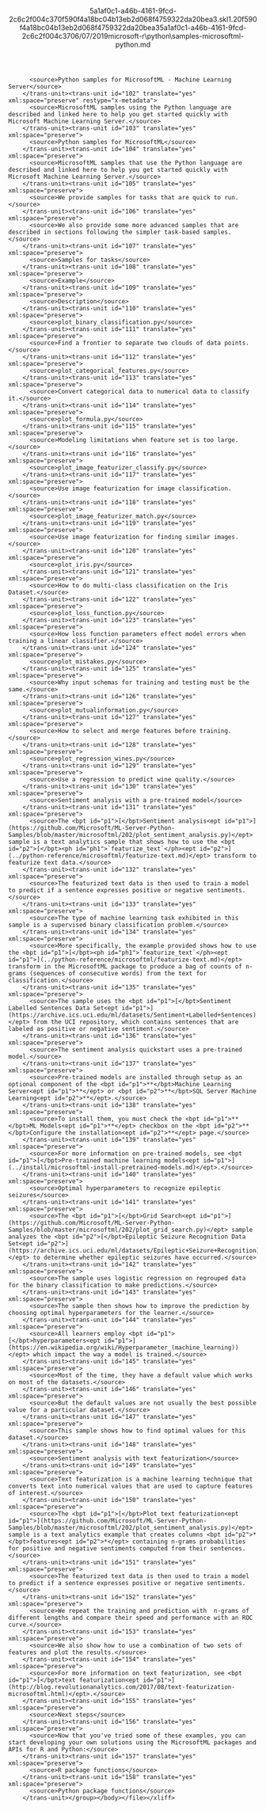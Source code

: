 <?xml version="1.0"?><xliff version="1.2" xmlns="urn:oasis:names:tc:xliff:document:1.2" xmlns:xsi="http://www.w3.org/2001/XMLSchema-instance" xsi:schemaLocation="urn:oasis:names:tc:xliff:document:1.2 xliff-core-1.2-transitional.xsd"><file datatype="xml" original="samples-microsoftml-python.md" source-language="en-US" target-language="en-US"><header><tool tool-id="mdxliff" tool-name="mdxliff" tool-version="1.0-4e81c41" tool-company="Microsoft" /><xliffext:skl_file_name xmlns:xliffext="urn:microsoft:content:schema:xliffextensions">5a1af0c1-a46b-4161-9fcd-2c6c2f004c370f590f4a18bc04b13eb2d068f4759322da20bea3.skl</xliffext:skl_file_name><xliffext:version xmlns:xliffext="urn:microsoft:content:schema:xliffextensions">1.2</xliffext:version><xliffext:ms.openlocfilehash xmlns:xliffext="urn:microsoft:content:schema:xliffextensions">0f590f4a18bc04b13eb2d068f4759322da20bea3</xliffext:ms.openlocfilehash><xliffext:ms.sourcegitcommit xmlns:xliffext="urn:microsoft:content:schema:xliffextensions">5a1af0c1-a46b-4161-9fcd-2c6c2f004c37</xliffext:ms.sourcegitcommit><xliffext:ms.lasthandoff xmlns:xliffext="urn:microsoft:content:schema:xliffextensions">06/07/2019</xliffext:ms.lasthandoff><xliffext:ms.openlocfilepath xmlns:xliffext="urn:microsoft:content:schema:xliffextensions">microsoft-r\python\samples-microsoftml-python.md</xliffext:ms.openlocfilepath></header><body><group id="content" extype="content"><trans-unit id="101" translate="yes" xml:space="preserve" restype="x-metadata">
          <source>Python samples for MicrosoftML - Machine Learning Server</source>
        </trans-unit><trans-unit id="102" translate="yes" xml:space="preserve" restype="x-metadata">
          <source>MicrosoftML samples using the Python language are described and linked here to help you get started quickly with Microsoft Machine Learning Server.</source>
        </trans-unit><trans-unit id="103" translate="yes" xml:space="preserve">
          <source>Python samples for MicrosoftML</source>
        </trans-unit><trans-unit id="104" translate="yes" xml:space="preserve">
          <source>MicrosoftML samples that use the Python language are described and linked here to help you get started quickly with Microsoft Machine Learning Server.</source>
        </trans-unit><trans-unit id="105" translate="yes" xml:space="preserve">
          <source>We provide samples for tasks that are quick to run.</source>
        </trans-unit><trans-unit id="106" translate="yes" xml:space="preserve">
          <source>We also provide some more advanced samples that are described in sections following the simpler task-based samples.</source>
        </trans-unit><trans-unit id="107" translate="yes" xml:space="preserve">
          <source>Samples for tasks</source>
        </trans-unit><trans-unit id="108" translate="yes" xml:space="preserve">
          <source>Example</source>
        </trans-unit><trans-unit id="109" translate="yes" xml:space="preserve">
          <source>Description</source>
        </trans-unit><trans-unit id="110" translate="yes" xml:space="preserve">
          <source>plot_binary_classification.py</source>
        </trans-unit><trans-unit id="111" translate="yes" xml:space="preserve">
          <source>Find a frontier to separate two clouds of data points.</source>
        </trans-unit><trans-unit id="112" translate="yes" xml:space="preserve">
          <source>plot_categorical_features.py</source>
        </trans-unit><trans-unit id="113" translate="yes" xml:space="preserve">
          <source>Convert categorical data to numerical data to classify it.</source>
        </trans-unit><trans-unit id="114" translate="yes" xml:space="preserve">
          <source>plot_formula.py</source>
        </trans-unit><trans-unit id="115" translate="yes" xml:space="preserve">
          <source>Modeling limitations when feature set is too large.</source>
        </trans-unit><trans-unit id="116" translate="yes" xml:space="preserve">
          <source>plot_image_featurizer_classify.py</source>
        </trans-unit><trans-unit id="117" translate="yes" xml:space="preserve">
          <source>Use image featurization for image classification.</source>
        </trans-unit><trans-unit id="118" translate="yes" xml:space="preserve">
          <source>plot_image_featurizer_match.py</source>
        </trans-unit><trans-unit id="119" translate="yes" xml:space="preserve">
          <source>Use image featurization for finding similar images.</source>
        </trans-unit><trans-unit id="120" translate="yes" xml:space="preserve">
          <source>plot_iris.py</source>
        </trans-unit><trans-unit id="121" translate="yes" xml:space="preserve">
          <source>How to do multi-class classification on the Iris Dataset.</source>
        </trans-unit><trans-unit id="122" translate="yes" xml:space="preserve">
          <source>plot_loss_function.py</source>
        </trans-unit><trans-unit id="123" translate="yes" xml:space="preserve">
          <source>How loss function parameters effect model errors when training a linear classifier.</source>
        </trans-unit><trans-unit id="124" translate="yes" xml:space="preserve">
          <source>plot_mistakes.py</source>
        </trans-unit><trans-unit id="125" translate="yes" xml:space="preserve">
          <source>Why input schemas for training and testing must be the same.</source>
        </trans-unit><trans-unit id="126" translate="yes" xml:space="preserve">
          <source>plot_mutualinformation.py</source>
        </trans-unit><trans-unit id="127" translate="yes" xml:space="preserve">
          <source>How to select and merge features before training.</source>
        </trans-unit><trans-unit id="128" translate="yes" xml:space="preserve">
          <source>plot_regression_wines.py</source>
        </trans-unit><trans-unit id="129" translate="yes" xml:space="preserve">
          <source>Use a regression to predict wine quality.</source>
        </trans-unit><trans-unit id="130" translate="yes" xml:space="preserve">
          <source>Sentiment analysis with a pre-trained model</source>
        </trans-unit><trans-unit id="131" translate="yes" xml:space="preserve">
          <source>The <bpt id="p1">[</bpt>Sentiment analysis<ept id="p1">](https://github.com/Microsoft/ML-Server-Python-Samples/blob/master/microsoftml/202/plot_sentiment_analysis.py)</ept> sample is a text analytics sample that shows how to use the <bpt id="p2">[</bpt><ph id="ph1">`featurize_text`</ph><ept id="p2">](../python-reference/microsoftml/featurize-text.md)</ept> transform to featurize text data.</source>
        </trans-unit><trans-unit id="132" translate="yes" xml:space="preserve">
          <source>The featurized text data is then used to train a model to predict if a sentence expresses positive or negative sentiments.</source>
        </trans-unit><trans-unit id="133" translate="yes" xml:space="preserve">
          <source>The type of machine learning task exhibited in this sample is a supervised binary classification problem.</source>
        </trans-unit><trans-unit id="134" translate="yes" xml:space="preserve">
          <source>More specifically, the example provided shows how to use the <bpt id="p1">[</bpt><ph id="ph1">`featurize_text`</ph><ept id="p1">](../python-reference/microsoftml/featurize-text.md)</ept> transform in the MicrosoftML package to produce a bag of counts of n-grams (sequences of consecutive words) from the text for classification.</source>
        </trans-unit><trans-unit id="135" translate="yes" xml:space="preserve">
          <source>The sample uses the <bpt id="p1">[</bpt>Sentiment Labelled Sentences Data Set<ept id="p1">](https://archive.ics.uci.edu/ml/datasets/Sentiment+Labelled+Sentences)</ept> from the UCI repository, which contains sentences that are labeled as positive or negative sentiment.</source>
        </trans-unit><trans-unit id="136" translate="yes" xml:space="preserve">
          <source>The sentiment analysis quickstart uses a pre-trained model.</source>
        </trans-unit><trans-unit id="137" translate="yes" xml:space="preserve">
          <source>Pre-trained models are installed through setup as an optional component of the <bpt id="p1">**</bpt>Machine Learning Server<ept id="p1">**</ept> or <bpt id="p2">**</bpt>SQL Server Machine Learning<ept id="p2">**</ept>.</source>
        </trans-unit><trans-unit id="138" translate="yes" xml:space="preserve">
          <source>To install them, you must check the <bpt id="p1">**</bpt>ML Models<ept id="p1">**</ept> checkbox on the <bpt id="p2">**</bpt>Configure the installation<ept id="p2">**</ept> page.</source>
        </trans-unit><trans-unit id="139" translate="yes" xml:space="preserve">
          <source>For more information on pre-trained models, see <bpt id="p1">[</bpt>Pre-trained machine learning models<ept id="p1">](../install/microsoftml-install-pretrained-models.md)</ept>.</source>
        </trans-unit><trans-unit id="140" translate="yes" xml:space="preserve">
          <source>Optimal hyperparameters to recognize epileptic seizures</source>
        </trans-unit><trans-unit id="141" translate="yes" xml:space="preserve">
          <source>The <bpt id="p1">[</bpt>Grid Search<ept id="p1">](https://github.com/Microsoft/ML-Server-Python-Samples/blob/master/microsoftml/202/plot_grid_search.py)</ept> sample analyzes the <bpt id="p2">[</bpt>Epileptic Seizure Recognition Data Set<ept id="p2">](https://archive.ics.uci.edu/ml/datasets/Epileptic+Seizure+Recognition)</ept> to determine whether epileptic seizures have occurred.</source>
        </trans-unit><trans-unit id="142" translate="yes" xml:space="preserve">
          <source>The sample uses logistic regression on regrouped data for the binary classification to make predictions.</source>
        </trans-unit><trans-unit id="143" translate="yes" xml:space="preserve">
          <source>The sample then shows how to improve the prediction by choosing optimal hyperparameters for the learner.</source>
        </trans-unit><trans-unit id="144" translate="yes" xml:space="preserve">
          <source>All learners employ <bpt id="p1">[</bpt>hyperparameters<ept id="p1">](https://en.wikipedia.org/wiki/Hyperparameter_(machine_learning))</ept> which impact the way a model is trained.</source>
        </trans-unit><trans-unit id="145" translate="yes" xml:space="preserve">
          <source>Most of the time, they have a default value which works on most of the datasets.</source>
        </trans-unit><trans-unit id="146" translate="yes" xml:space="preserve">
          <source>But the default values are not usually the best possible value for a particular dataset.</source>
        </trans-unit><trans-unit id="147" translate="yes" xml:space="preserve">
          <source>This sample shows how to find optimal values for this dataset.</source>
        </trans-unit><trans-unit id="148" translate="yes" xml:space="preserve">
          <source>Sentiment analysis with text featurization</source>
        </trans-unit><trans-unit id="149" translate="yes" xml:space="preserve">
          <source>Text featurization is a machine learning technique that converts text into numerical values that are used to capture features of interest.</source>
        </trans-unit><trans-unit id="150" translate="yes" xml:space="preserve">
          <source>The <bpt id="p1">[</bpt>Plot text featurization<ept id="p1">](https://github.com/Microsoft/ML-Server-Python-Samples/blob/master/microsoftml/202/plot_sentiment_analysis.py)</ept> sample is a text analytics example that creates columns <bpt id="p2">*</bpt>features<ept id="p2">*</ept> containing n-grams probabilities for positive and negative sentiments computed from their sentences.</source>
        </trans-unit><trans-unit id="151" translate="yes" xml:space="preserve">
          <source>The featurized text data is then used to train a model to predict if a sentence expresses positive or negative sentiments.</source>
        </trans-unit><trans-unit id="152" translate="yes" xml:space="preserve">
          <source>We repeat the training and prediction with  n-grams of different lengths and compare their speed and performance with an ROC curve.</source>
        </trans-unit><trans-unit id="153" translate="yes" xml:space="preserve">
          <source>We also show how to use a combination of two sets of features and plot the results.</source>
        </trans-unit><trans-unit id="154" translate="yes" xml:space="preserve">
          <source>For more information on text featurization, see <bpt id="p1">[</bpt>text featurization<ept id="p1">](http://blog.revolutionanalytics.com/2017/08/text-featurization-microsoftml.html)</ept>.</source>
        </trans-unit><trans-unit id="155" translate="yes" xml:space="preserve">
          <source>Next steps</source>
        </trans-unit><trans-unit id="156" translate="yes" xml:space="preserve">
          <source>Now that you've tried some of these examples, you can start developing your own solutions using the MicrosoftML packages and APIs for R and Python:</source>
        </trans-unit><trans-unit id="157" translate="yes" xml:space="preserve">
          <source>R package functions</source>
        </trans-unit><trans-unit id="158" translate="yes" xml:space="preserve">
          <source>Python package functions</source>
        </trans-unit></group></body></file></xliff>